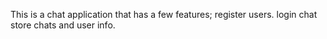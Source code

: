 This is a chat application that has a few features;
register users.
login
chat
store chats and user info.



